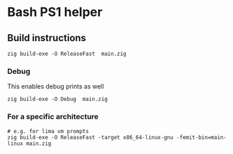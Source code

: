 # Bash PS1 helper

## Build instructions


```
zig build-exe -O ReleaseFast  main.zig
```

### Debug

This enables debug prints as well

```
zig build-exe -O Debug  main.zig
```

### For a specific architecture

```text
# e.g. for lima vm prompts 
zig build-exe -O ReleaseFast -target x86_64-linux-gnu -femit-bin=main-linux main.zig
```

